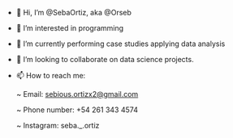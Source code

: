 - 👋 Hi, I’m @SebaOrtiz, aka @Orseb
- 👀 I’m interested in programming
- 🌱 I’m currently performing case studies applying data analysis
- 💞️ I’m looking to collaborate on data science projects.
- 📫 How to reach me:

   ~ Email: sebious.ortizx2@gmail.com
   
   ~ Phone number: +54 261 343 4574
   
   ~ Instagram: seba._.ortiz
